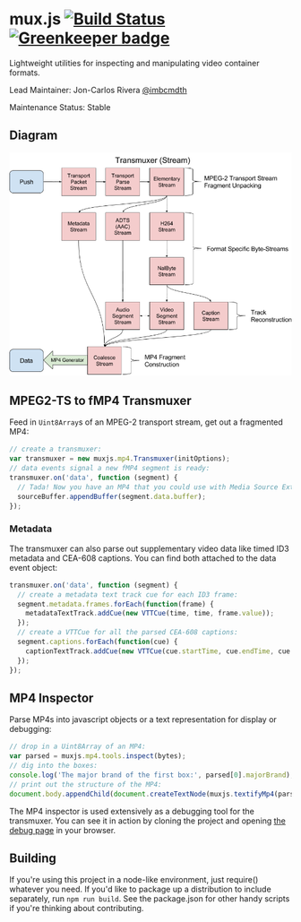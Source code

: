 # mux.js [![Build Status](https://travis-ci.org/videojs/mux.js.svg?branch=master)](https://travis-ci.org/videojs/mux.js) [![Greenkeeper badge](https://badges.greenkeeper.io/videojs/mux.js.svg)](https://greenkeeper.io/)


Lightweight utilities for inspecting and manipulating video container formats.

Lead Maintainer: Jon-Carlos Rivera [@imbcmdth](https://github.com/imbcmdth)

Maintenance Status: Stable

## Diagram
![mux.js diagram](/docs/diagram.png)

## MPEG2-TS to fMP4 Transmuxer
Feed in `Uint8Array`s of an MPEG-2 transport stream, get out a fragmented MP4:

```js
// create a transmuxer:
var transmuxer = new muxjs.mp4.Transmuxer(initOptions);
// data events signal a new fMP4 segment is ready:
transmuxer.on('data', function (segment) {
  // Tada! Now you have an MP4 that you could use with Media Source Extensions
  sourceBuffer.appendBuffer(segment.data.buffer);
});
```

### Metadata
The transmuxer can also parse out supplementary video data like timed ID3 metadata and CEA-608 captions.
You can find both attached to the data event object:

```js
transmuxer.on('data', function (segment) {
  // create a metadata text track cue for each ID3 frame:
  segment.metadata.frames.forEach(function(frame) {
    metadataTextTrack.addCue(new VTTCue(time, time, frame.value));
  });
  // create a VTTCue for all the parsed CEA-608 captions:
  segment.captions.forEach(function(cue) {
    captionTextTrack.addCue(new VTTCue(cue.startTime, cue.endTime, cue.text));
  });
});
```

## MP4 Inspector
Parse MP4s into javascript objects or a text representation for display or debugging:
```js
// drop in a Uint8Array of an MP4:
var parsed = muxjs.mp4.tools.inspect(bytes);
// dig into the boxes:
console.log('The major brand of the first box:', parsed[0].majorBrand);
// print out the structure of the MP4:
document.body.appendChild(document.createTextNode(muxjs.textifyMp4(parsed)));
```
The MP4 inspector is used extensively as a debugging tool for the transmuxer. You can see it in action by cloning the project and opening [the debug page](https://github.com/videojs/mux.js/blob/master/debug/index.html) in your browser.

## Building
If you're using this project in a node-like environment, just
require() whatever you need. If you'd like to package up a
distribution to include separately, run `npm run build`. See the
package.json for other handy scripts if you're thinking about
contributing.
